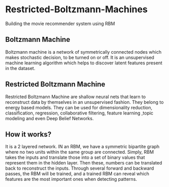 <h1> Restricted-Boltzmann-Machines</h1>
Building the movie recommender system using RBM

<h2>Boltzmann Machine</h2>
Boltzmann machine is a network of symmetrically connected nodes which makes stochastic decision, to be turned on or off. It is an unsupervised machine learning algorithm which helps to discover latent features present in the dataset. 

<h2>Restricted Boltzmann Machine</h2>
Restricted Boltzmann Machine are shallow neural nets that learn to reconstruct data by themselves in an unsupervised fashion. They belong to energy based models. They can be used for dimensionality reduction, classification, regression, collaborative filtering, feature learning ,topic modeling and even Deep Belief Networks.

<h2>How it works?</h2>
It is a 2 layered network. IN an RBM, we have a symmetric bipartite graph where no two units within the same group are connected. Simply, RBM takes the inputs and translate those into a set of binary values that represent them in the hidden layer. Then these, numbers can be translated back to reconstruct the inputs. Through several forward and backward passes, the RBM will be trained, and a trained RBM can reveal which features are the most important ones when detecting patterns.